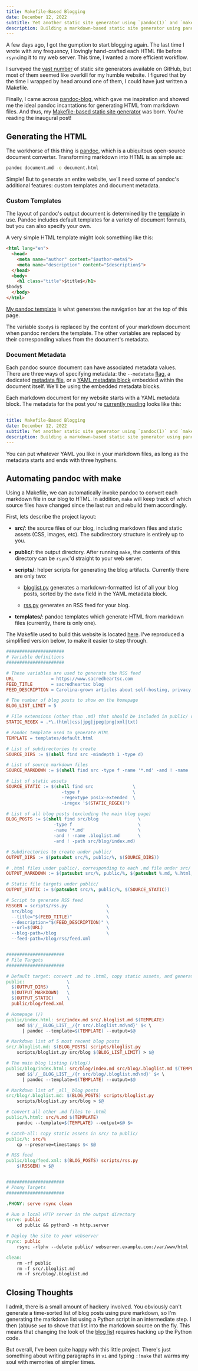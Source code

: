 ```yaml
---
title: Makefile-Based Blogging
date: December 12, 2022
subtitle: Yet another static site generator using `pandoc(1)` and `make(1)`.
description: Building a markdown-based static site generator using pandoc and make.
---
```


A few days ago, I got the gumption to start blogging again. The last time I wrote
with any frequency, I lovingly hand-crafted each HTML file before `rsync`ing it to
my web server. This time, I wanted a more efficient workflow.

I surveyed the [vast number](https://github.com/myles/awesome-static-generators)
of static site generators available on GitHub, but most of them seemed like
overkill for my humble website. I figured that by the time I wrapped by head
around one of them, I could have just written a Makefile.

Finally, I came across [pandoc-blog](https://github.com/lukasschwab/pandoc-blog),
which gave me inspiration and showed me the ideal pandoc incantations for
generating HTML from markdown files. And thus, my
[Makefile-based static site generator](https://git.sacredheartsc.com/www/about/)
was born. You're reading the inaugural post!

## Generating the HTML

The workhorse of this thing is [pandoc](https://pandoc.org), which is a ubiquitous
open-source document converter. Transforming markdown into HTML is as simple as:

```bash
pandoc document.md -o document.html
```

Simple! But to generate an entire website, we'll need some of pandoc's additional
features: custom templates and document metadata.

### Custom Templates

The layout of pandoc's output document is determined by the
[template](https://pandoc.org/MANUAL.html#templates) in use. Pandoc includes
default templates for a variety of document formats, but you can also specify
your own.

A very simple HTML template might look something like this:

```html
<html lang="en">
  <head>
    <meta name="author" content="$author-meta$">
    <meta name="description" content="$description$">
  </head>
  <body>
    <h1 class="title">$title$</h1>
$body$
  </body>
</html>
```

[My pandoc template](https://git.sacredheartsc.com/www/tree/templates/default.html)
is what generates the navigation bar at the top of this page.

The variable `$body$` is replaced by the content of your markdown document when
pandoc renders the template. The other variables are replaced by their
corresponding values from the document's metadata.

### Document Metadata

Each pandoc source document can have associated metadata values. There are three
ways of specifying metadata: the `--medatata` [flag](https://pandoc.org/MANUAL.html#option--metadata),
a dedicated [metadata file](https://pandoc.org/MANUAL.html#option--metadata-file), or
a [YAML metadata block](https://pandoc.org/MANUAL.html#extension-yaml_metadata_block)
embedded within the document itself. We'll be using the embedded metadata blocks.

Each markdown document for my website starts with a YAML metadata block. The
metadata for the post you're
[currently reading](https://git.sacredheartsc.com/www/tree/src/blog/makefile-based-blogging/index.md)
looks like this:


```yaml
---
title: Makefile-Based Blogging
date: December 12, 2022
subtitle: Yet another static site generator using `pandoc(1)` and `make(1)`.
description: Building a markdown-based static site generator using pandoc and make.
---
```

You can put whatever YAML you like in your markdown files, as long as the metadata
starts and ends with three hyphens.

## Automating pandoc with make

Using a Makefile, we can automatically invoke pandoc to convert each markdown
file in our blog to HTML. In addition, `make` will keep track of which source
files have changed since the last run and rebuild them accordingly.

First, lets describe the project layout:

- **src/**: the source files of our blog, including markdown files and static
  assets (CSS, images, etc).  The subdirectory structure is entirely up to you.

- **public/**: the output directory. After running `make`, the contents of this
  directory can be `rsync`'d straight to your web server.

- **scripts/**: helper scripts for generating the blog artifacts. Currently there
  are only two:

   - [bloglist.py](https://git.sacredheartsc.com/www/tree/scripts/bloglist.py)
     generates a markdown-formatted list of all your blog posts, sorted by the
     `date` field in the YAML metadata block.

   - [rss.py](https://git.sacredheartsc.com/www/tree/scripts/rss.py) generates
     an RSS feed for your blog.

- **templates/**: pandoc templates which generate HTML from markdown files
  (currently, there is only one).

The Makefile used to build this website is located [here](https://git.sacredheartsc.com/www/tree/Makefile).
I've reproduced a simplified version below, to make it easier to step through.

```makefile
######################
# Variable definitions
######################

# These variables are used to generate the RSS feed
URL              = https://www.sacredheartsc.com
FEED_TITLE       = sacredheartsc blog
FEED_DESCRIPTION = Carolina-grown articles about self-hosting, privacy, unix, and more.

# The number of blog posts to show on the homepage
BLOG_LIST_LIMIT = 5

# File extensions (other than .md) that should be included in public/ directory
STATIC_REGEX = .*\.(html|css|jpg|jpeg|png|xml|txt)

# Pandoc template used to generate HTML
TEMPLATE = templates/default.html

# List of subdirectories to create
SOURCE_DIRS := $(shell find src -mindepth 1 -type d)

# List of source markdown files
SOURCE_MARKDOWN := $(shell find src -type f -name '*.md' -and ! -name .bloglist.md)

# List of static assets
SOURCE_STATIC := $(shell find src               \
                     -type f                    \
                     -regextype posix-extended  \
                     -iregex '$(STATIC_REGEX)')

# List of all blog posts (excluding the main blog page)
BLOG_POSTS := $(shell find src/blog               \
                  -type f                         \
                  -name '*.md'                    \
                  -and ! -name .bloglist.md       \
                  -and ! -path src/blog/index.md)

# Subdirectories to create under public/
OUTPUT_DIRS := $(patsubst src/%, public/%, $(SOURCE_DIRS))

# .html files under public/, corresponding to each .md file under src/
OUTPUT_MARKDOWN := $(patsubst src/%, public/%, $(patsubst %.md, %.html, $(SOURCE_MARKDOWN)))

# Static file targets under public/
OUTPUT_STATIC := $(patsubst src/%, public/%, $(SOURCE_STATIC))

# Script to generate RSS feed
RSSGEN = scripts/rss.py               \
  src/blog                            \
  --title="$(FEED_TITLE)"             \
  --description="$(FEED_DESCRIPTION)" \
  --url=$(URL)                        \
  --blog-path=/blog                   \
  --feed-path=/blog/rss/feed.xml


######################
# File Targets
######################

# Default target: convert .md to .html, copy static assets, and generate RSS
public:                \
  $(OUTPUT_DIRS)       \
  $(OUTPUT_MARKDOWN)   \
  $(OUTPUT_STATIC)     \
  public/blog/feed.xml

# Homepage (/)
public/index.html: src/index.md src/.bloglist.md $(TEMPLATE)
	sed $$'/__BLOG_LIST__/{r src/.bloglist.md\nd}' $< \
	  | pandoc --template=$(TEMPLATE) --output=$@

# Markdown list of 5 most recent blog posts
src/.bloglist.md: $(BLOG_POSTS) scripts/bloglist.py
	scripts/bloglist.py src/blog $(BLOG_LIST_LIMIT) > $@

# The main blog listing (/blog/)
public/blog/index.html: src/blog/index.md src/blog/.bloglist.md $(TEMPLATE)
	sed $$'/__BLOG_LIST__/{r src/blog/.bloglist.md\nd}' $< \
	  | pandoc --template=$(TEMPLATE) --output=$@

# Markdown list of _all_ blog posts
src/blog/.bloglist.md: $(BLOG_POSTS) scripts/bloglist.py
	scripts/bloglist.py src/blog > $@

# Convert all other .md files to .html
public/%.html: src/%.md $(TEMPLATE)
	pandoc --template=$(TEMPLATE) --output=$@ $<

# Catch-all: copy static assets in src/ to public/
public/%: src/%
	cp --preserve=timestamps $< $@

# RSS feed
public/blog/feed.xml: $(BLOG_POSTS) scripts/rss.py
	$(RSSGEN) > $@


######################
# Phony Targets
######################

.PHONY: serve rsync clean

# Run a local HTTP server in the output directory
serve: public
	cd public && python3 -m http.server

# Deploy the site to your webserver
rsync: public
	rsync -rlphv --delete public/ webserver.example.com:/var/www/html

clean:
	rm -rf public
	rm -f src/.bloglist.md
	rm -f src/blog/.bloglist.md
```

## Closing Thoughts

I admit, there is a small amount of hackery involved. You obviously can't generate
a time-sorted list of blog posts using pure markdown, so I'm generating the
markdown list using a Python script in an intermediate step. I then (ab)use `sed`
to shove that list into the markdown source on the fly. This means that changing
the look of the [blog list](/blog/) requires hacking up the Python code.

But overall, I've been quite happy with this little project. There's just something
about writing paragraphs in `vi` and typing `:!make` that warms my soul with
memories of simpler times.
